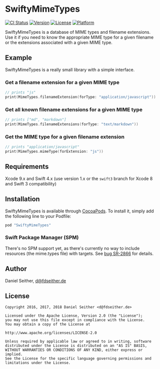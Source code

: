 # SwiftyMimeTypes

[![CI Status](http://img.shields.io/travis/tiwoc/SwiftyMimeTypes.svg?style=flat)](https://travis-ci.org/tiwoc/SwiftyMimeTypes)
[![Version](https://img.shields.io/cocoapods/v/SwiftyMimeTypes.svg?style=flat)](http://cocoapods.org/pods/SwiftyMimeTypes)
[![License](https://img.shields.io/cocoapods/l/SwiftyMimeTypes.svg?style=flat)](http://cocoapods.org/pods/SwiftyMimeTypes)
[![Platform](https://img.shields.io/cocoapods/p/SwiftyMimeTypes.svg?style=flat)](http://cocoapods.org/pods/SwiftyMimeTypes)

SwiftyMimeTypes is a database of MIME types and filename extensions.
Use it if you need to know the appropriate MIME type for a given filename
or the extensions associated with a given MIME type.

## Example

SwiftyMimeTypes is a really small library with a simple interface.

### Get a filename extension for a given MIME type

```swift
// prints "js"
print(MimeTypes.filenameExtension(forType: "application/javascript"))
```

### Get all known filename extensions for a given MIME type

```swift
// prints ["md", "markdown"]
print(MimeTypes.filenameExtensions(forType: "text/markdown"))
```

### Get the MIME type for a given filename extension

```swift
// prints "application/javascript"
print(MimeTypes.mimeType(forExtension: "js"))
```

## Requirements

Xcode 9.x and Swift 4.x (use version 1.x or the `swift3` branch for Xcode 8 and Swift 3 compatibility)

## Installation

SwiftyMimeTypes is available through [CocoaPods](https://cocoapods.org). To install
it, simply add the following line to your Podfile:

```ruby
pod "SwiftyMimeTypes"
```

### Swift Package Manager (SPM)

There's no SPM support yet, as there's currently no way to include resources (the mime.types file) with targets. See [bug SR-2866](https://bugs.swift.org/browse/SR-2866) for details.

## Author

Daniel Seither, d@fdseither.de

## License

```
Copyright 2016, 2017, 2018 Daniel Seither <d@fdseither.de>

Licensed under the Apache License, Version 2.0 (the "License");
you may not use this file except in compliance with the License.
You may obtain a copy of the License at

http://www.apache.org/licenses/LICENSE-2.0

Unless required by applicable law or agreed to in writing, software
distributed under the License is distributed on an "AS IS" BASIS,
WITHOUT WARRANTIES OR CONDITIONS OF ANY KIND, either express or implied.
See the License for the specific language governing permissions and
limitations under the License.
```
